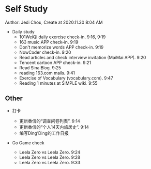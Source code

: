 # Self Study

Author: Jedi Chou, Create at 2020.11.30 8:04 AM

* Daily study
  * 101WeiQi daily exercise check-in. 9:16, 9:19
  * 163 music APP check-in. 9:19
  * Don't memorize words APP check-in. 9:19
  * NowCoder check-in. 9:20
  * Read articles and check interview invitation (MaiMai APP). 9:20
  * Tencent cartoon APP check-in. 9:21
  * Read Sina Blog. 9:25
  * reading 163.com mails. 9:41
  * Exercise of Vocabulary (vocabulary.com). 9:47
  * Reading 1 minutes at SIMPLE wiki. 9:55

## Other

* 打卡
  * 更新香信的“调查问卷列表”. 9:14
  * 更新香信的“个人14天内旅居史”. 9:14
  * 编写Ding’Ding的工作日报

* Go Game check
  * Leela Zero vs Leela Zero. 9:24
  * Leela Zero vs Leela Zero. 9:28
  * Leela Zero vs Leela Zero. 9:33
